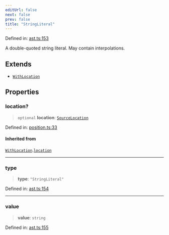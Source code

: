 ```yaml
---
editUrl: false
next: false
prev: false
title: "StringLiteral"
---
```


Defined in: [ast.ts:153](https://github.com/rcs-agents/rcs-lang/blob/d67a89cedb553bfd3c4dced3f75360ae0dfac4db/packages/ast/src/ast.ts#L153)

A double-quoted string literal. May contain interpolations.

## Extends

- [`WithLocation`](/api/ast/interfaces/withlocation/)

## Properties

### location?

> `optional` **location**: [`SourceLocation`](/api/ast/interfaces/sourcelocation/)

Defined in: [position.ts:33](https://github.com/rcs-agents/rcs-lang/blob/d67a89cedb553bfd3c4dced3f75360ae0dfac4db/packages/ast/src/position.ts#L33)

#### Inherited from

[`WithLocation`](/api/ast/interfaces/withlocation/).[`location`](/api/ast/interfaces/withlocation/#location)

***

### type

> **type**: `"StringLiteral"`

Defined in: [ast.ts:154](https://github.com/rcs-agents/rcs-lang/blob/d67a89cedb553bfd3c4dced3f75360ae0dfac4db/packages/ast/src/ast.ts#L154)

***

### value

> **value**: `string`

Defined in: [ast.ts:155](https://github.com/rcs-agents/rcs-lang/blob/d67a89cedb553bfd3c4dced3f75360ae0dfac4db/packages/ast/src/ast.ts#L155)
